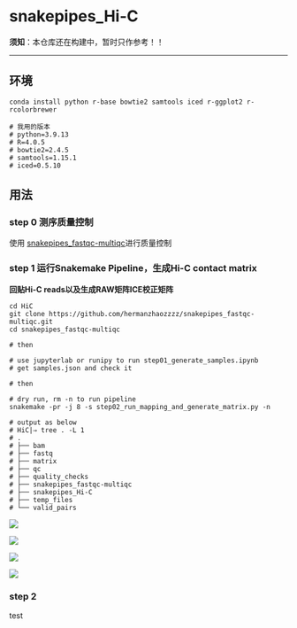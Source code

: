 # snakepipes_Hi-C
**须知**：本仓库还在构建中，暂时只作参考！！

---
## 环境
```shell
conda install python r-base bowtie2 samtools iced r-ggplot2 r-rcolorbrewer 

# 我用的版本
# python=3.9.13
# R=4.0.5
# bowtie2=2.4.5
# samtools=1.15.1
# iced=0.5.10
```

## 用法

### step 0 测序质量控制
使用 [snakepipes_fastqc-multiqc](https://github.com/hermanzhaozzzz/snakepipes_fastqc-multiqc)进行质量控制

### step 1 运行Snakemake Pipeline，生成Hi-C contact matrix
**回贴Hi-C reads以及生成RAW矩阵ICE校正矩阵**

```shell
cd HiC
git clone https://github.com/hermanzhaozzzz/snakepipes_fastqc-multiqc.git
cd snakepipes_fastqc-multiqc

# then

# use jupyterlab or runipy to run step01_generate_samples.ipynb
# get samples.json and check it

# then

# dry run, rm -n to run pipeline
snakemake -pr -j 8 -s step02_run_mapping_and_generate_matrix.py -n

# output as below
# HiC|⇒ tree . -L 1
# .
# ├── bam
# ├── fastq
# ├── matrix
# ├── qc
# ├── quality_checks
# ├── snakepipes_fastqc-multiqc
# ├── snakepipes_Hi-C
# ├── temp_files
# └── valid_pairs
```
![](https://tva1.sinaimg.cn/large/e6c9d24ely1h4lrqeisrlj20kv0cogng.jpg)

![](https://tva1.sinaimg.cn/large/e6c9d24ely1h4lrq238cij20kc0onjvm.jpg)

![](https://tva1.sinaimg.cn/large/e6c9d24ely1h4lrqxfl53j20kn0n1juq.jpg)

![](https://tva1.sinaimg.cn/large/e6c9d24ely1h4lrr7zxxyj20kc0my0wt.jpg)

### step 2
test